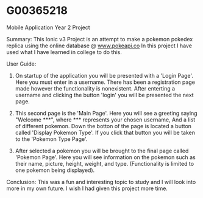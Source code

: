 # G00365218
Mobile Application Year 2 Project

Summary:
This Ionic v3 Project is an attempt to make a pokemon pokedex replica using the online database @ www.pokeapi.co 
In this project I have used what I have learned in college to do this.

User Guide:

1) On startup of the application you will be presented with a 'Login Page'.  Here you must enter in a username.  There has been a registration page made however the functionality is nonexistent.  After enterting a username and clicking the button 'login' you will be presented the next page.

2) This second page is the 'Main Page'.  Here you will see a greeting saying "Welcome ***", where *** represents your chosen username,
And a list of different pokemon.  Down the botton of the page is located a button called 'Display Pokemon Type'.  If you click that button you will be taken to the 'Pokemon Type Page'.

3) After selected a pokemon you will be brought to the final page called 'Pokemon Page'. Here you will see information on the pokemon such as their name, picture, height, weight, and type. (Functionality is limited to one pokemon being displayed).

Conclusion:
This was a fun and interesting topic to study and I will look into more in my own future.
I wish I had given this project more time.

